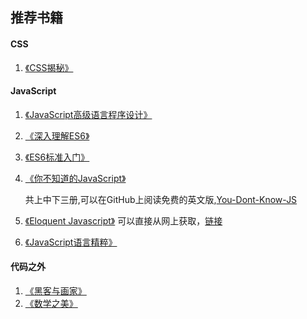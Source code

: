 ## 推荐书籍

#### CSS

1. [《CSS揭秘》](https://book.douban.com/subject/26745943/)

#### JavaScript

1. [《JavaScript高级语言程序设计》](https://book.douban.com/subject/10546125/)

2. [《深入理解ES6》](https://book.douban.com/subject/27072230/)

3. [《ES6标准入门》](https://book.douban.com/subject/27127030/)

4. [《你不知道的JavaScript》](https://book.douban.com/series/40642)

   共上中下三册,可以在GitHub上阅读免费的英文版,[You-Dont-Know-JS](https://github.com/getify/You-Dont-Know-JS)

5. [《Eloquent Javascript》](https://book.douban.com/subject/30275136/)  可以直接从网上获取，[链接](http://eloquentjavascript.net/index.html)

6. [《JavaScript语言精粹》](https://book.douban.com/subject/3590768/)

#### 代码之外

1. [《黑客与画家》](https://book.douban.com/subject/6021440/)
2. [《数学之美》](https://book.douban.com/subject/26163454/)

